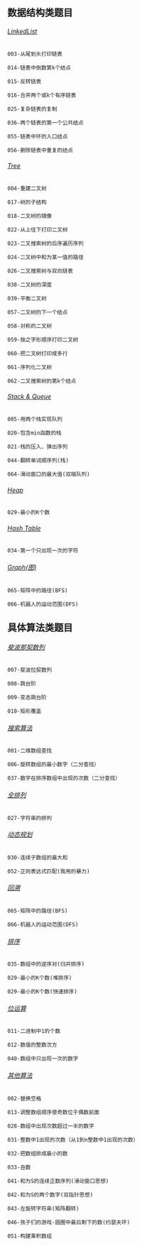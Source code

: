 
## 数据结构类题目

###### [LinkedList](https://github.com/TonyDoen/followLeetCodeOrPoj/blob/master/hiLeetCode/src/main/java/me/meet/data/offerStructure/LinkedList.java)

`003-从尾到头打印链表`

`014-链表中倒数第k个结点`

`015-反转链表`

`016-合并两个或k个有序链表`

`025-复杂链表的复制`

`036-两个链表的第一个公共结点`

`055-链表中环的入口结点`

`056-删除链表中重复的结点`

###### [Tree](https://github.com/TonyDoen/followLeetCodeOrPoj/blob/master/hiLeetCode/src/main/java/me/meet/data/offerStructure/Tree.java)

`004-重建二叉树`

`017-树的子结构`

`018-二叉树的镜像`

`022-从上往下打印二叉树`

`023-二叉搜索树的后序遍历序列`

`024-二叉树中和为某一值的路径`

`026-二叉搜索树与双向链表`

`038-二叉树的深度`

`039-平衡二叉树`

`057-二叉树的下一个结点`

`058-对称的二叉树`

`059-按之字形顺序打印二叉树`

`060-把二叉树打印成多行`

`061-序列化二叉树`

`062-二叉搜索树的第k个结点`

###### [Stack & Queue](https://github.com/TonyDoen/followLeetCodeOrPoj/blob/master/hiLeetCode/src/main/java/me/meet/data/offerStructure/StackAndQueue.java)

`005-用两个栈实现队列`

`020-包含min函数的栈`

`021-栈的压入、弹出序列`

`044-翻转单词顺序列(栈)`

`064-滑动窗口的最大值(双端队列)`

###### [Heap](https://github.com/TonyDoen/followLeetCodeOrPoj/blob/master/hiLeetCode/src/main/java/me/meet/data/offerAlgorithm/Sort.java)

`029-最小的K个数`

###### [Hash Table](https://github.com/TonyDoen/followLeetCodeOrPoj/blob/master/hiLeetCode/src/main/java/me/meet/data/offerStructure/HashAndGraph.java)

`034-第一个只出现一次的字符`

###### [Graph(图)](https://github.com/TonyDoen/followLeetCodeOrPoj/blob/master/hiLeetCode/src/main/java/me/meet/data/offerStructure/HashAndGraph.java)

`065-矩阵中的路径(BFS)`

`066-机器人的运动范围(DFS)`

## 具体算法类题目

###### [斐波那契数列](https://github.com/TonyDoen/followLeetCodeOrPoj/blob/master/hiLeetCode/src/main/java/me/meet/data/offerAlgorithm/Fibonacci.java)

`007-斐波拉契数列`

`008-跳台阶`

`009-变态跳台阶`

`010-矩形覆盖`

###### [搜索算法](https://github.com/TonyDoen/followLeetCodeOrPoj/blob/master/hiLeetCode/src/main/java/me/meet/data/offerAlgorithm/Search.java)

`001-二维数组查找`

`006-旋转数组的最小数字（二分查找）`

`037-数字在排序数组中出现的次数（二分查找）`

###### [全排列](https://github.com/TonyDoen/followLeetCodeOrPoj/blob/master/hiLeetCode/src/main/java/me/meet/data/offerAlgorithm/Sort.java)

`027-字符串的排列`

###### [动态规划](https://github.com/TonyDoen/followLeetCodeOrPoj/blob/master/hiLeetCode/src/main/java/me/meet/data/offerAlgorithm/DPAndBit.java)

`030-连续子数组的最大和`

`052-正则表达式匹配(我用的暴力)`

###### [回溯](https://github.com/TonyDoen/followLeetCodeOrPoj/blob/master/hiLeetCode/src/main/java/me/meet/data/offerStructure/HashAndGraph.java)

`065-矩阵中的路径(BFS)`

`066-机器人的运动范围(DFS)`

###### [排序](https://github.com/TonyDoen/followLeetCodeOrPoj/blob/master/hiLeetCode/src/main/java/me/meet/data/offerAlgorithm/Sort.java)

`035-数组中的逆序对(归并排序)`

`029-最小的K个数(堆排序)`

`029-最小的K个数(快速排序)`

###### [位运算](https://github.com/TonyDoen/followLeetCodeOrPoj/blob/master/hiLeetCode/src/main/java/me/meet/data/offerAlgorithm/DPAndBit.java)

`011-二进制中1的个数`

`012-数值的整数次方`

`040-数组中只出现一次的数字`

###### [其他算法](https://github.com/TonyDoen/followLeetCodeOrPoj/blob/master/hiLeetCode/src/main/java/me/meet/data/offerAlgorithm/Other.java)

`002-替换空格`

`013-调整数组顺序使奇数位于偶数前面`

`028-数组中出现次数超过一半的数字`

`031-整数中1出现的次数（从1到n整数中1出现的次数）`

`032-把数组排成最小的数`

`033-丑数`

`041-和为S的连续正数序列(滑动窗口思想)`

`042-和为S的两个数字(双指针思想)`

`043-左旋转字符串(矩阵翻转)`

`046-孩子们的游戏-圆圈中最后剩下的数(约瑟夫环)`

`051-构建乘积数组`